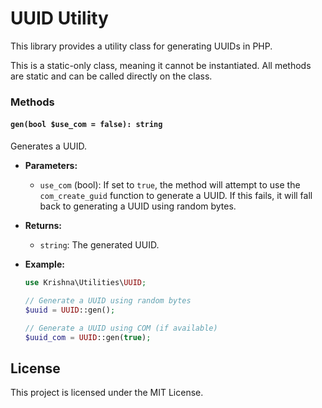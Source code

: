 # UUID Utility

This library provides a utility class for generating UUIDs in PHP.

This is a static-only class, meaning it cannot be instantiated. All methods are static and can be called directly on the class.

### Methods

#### `gen(bool $use_com = false): string`

Generates a UUID.

- **Parameters:**
	- `use_com` (bool): If set to `true`, the method will attempt to use the `com_create_guid` function to generate a UUID. If this fails, it will fall back to generating a UUID using random bytes.

- **Returns:**
	- `string`: The generated UUID.

- **Example:**
	```php
	use Krishna\Utilities\UUID;

	// Generate a UUID using random bytes
	$uuid = UUID::gen();

	// Generate a UUID using COM (if available)
	$uuid_com = UUID::gen(true);
	```

## License

This project is licensed under the MIT License.































































